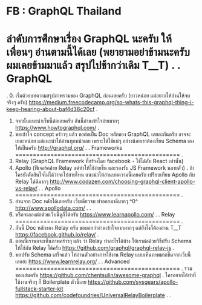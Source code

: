 # FB : GraphQL Thailand

ลำดับการศึกษาเรื่อง GraphQL นะครับ ให้เพื่อนๆ อ่านตามนี้ได้เลย (พยายามอย่าข้ามนะครับ ผมเคยข้ามมาแล้ว สรุปไปช้ากว่าเดิม T__T)
.
.
GraphQL
===============================================
.
0. เริ่มด้วยบทความสรุปภาพรวมของ GraphQL ก่อนเลยครับ (ยาวหน่อย แต่อยากให้อ่านให้จบจริงๆ ครับ)
https://medium.freecodecamp.org/so-whats-this-graphql-thing-i-keep-hearing-about-baf4d36c20cf
.
1. จากนั้นแนะนำเว็บนี้ต่อเลยครับ อันนี้อ่านเข้าใจง่ายมากๆ
https://www.howtographql.com/
.
2. พอเข้าใจ concept คร่าวๆ แล้ว ขอต่อเป็น Doc หลักของ GraphQL เลยละกันครับ อาจจะเยอะหน่อย แต่แนะนำให้อ่านทุกหน้าเลย เพราะได้ใช้แน่ๆ อย่างน้อยเราต้องเขียน Schema เองให้เป็นครับ
http://graphql.org/
.
.
Frameworks
===============================================
.
1. Relay (GraphQL Framework ที่สร้างโดย facebook - ใช้ได้กับ React เท่านั้น)
2. Apollo (ฟีเจอร์คล้าย Relay แต่ทำให้ใช้ง่ายขึ้น และรองรับ JS Framework หลายตัว)
.
ถ้าใครยังตัดสินใจไม่ได้ว่าจะไปสายไหน แนะนำให้อ่านบทความนี้เลยครับ เปรียบเทียบ Apollo กับ Relay ได้ดีมากๆ
http://www.codazen.com/choosing-graphql-client-apollo-vs-relay/
.
.
Apollo
===============================================
.
1. อ่านจาก Doc หลักได้เลยครับ เว็บเดียวจบ ทำออกมาดีมากๆ ^0^
http://www.apollodata.com/
.
.
2. หรือจะลองต่อด้วยเว็บนี้ดูก็ได้ครับ
https://www.learnapollo.com/
.
.
Relay
===============================================
.
1. อันนี้ Doc หลักของ Relay ครับ ขอบอกว่าอ่านเข้าใจยากมากๆ แต่ยังไงก็ต้องอ่าน T__T
https://facebook.github.io/relay/
.
2. ตอนนี้เราพอจะเห็นภาพคร่าวๆ แล้ว ว่า Relay ทำอะไรได้บ้าง ให้เราต่อด้วยวิธีปรับ Schema ให้ใช้กับ Relay ได้ครับ
https://github.com/graphql/graphql-relay-js
.
3. พอปรับ Schema เสร็จแล้ว ให้อ่านตัวอย่างการใช้งาน Relay แบบเห็นภาพมากขึ้นจากเว็บนี้เลยฮะ
https://www.learnrelay.org/
.
.
Advanced
===============================================
.
รวมของเล่นครับ
https://github.com/chentsulin/awesome-graphql
.
ใครอยากได้ท่าที่ใช้งานจริงๆ ก็ Boilerplate ตัวนี้เลย
https://github.com/sysgears/apollo-fullstack-starter-kit
https://github.com/codefoundries/UniversalRelayBoilerplate
.
.
